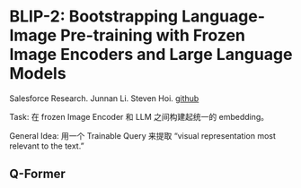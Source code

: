 # BLIP-2: Bootstrapping Language-Image Pre-training with Frozen Image Encoders and Large Language Models
Salesforce Research. Junnan Li. Steven Hoi.
[github](https://github.com/salesforce/LAVIS/tree/main/projects/blip2)

Task: 在 frozen Image Encoder 和 LLM 之间构建起统一的 embedding。

General Idea: 用一个 Trainable Query 来提取 “visual representation most relevant to the text.”

## Q-Former
